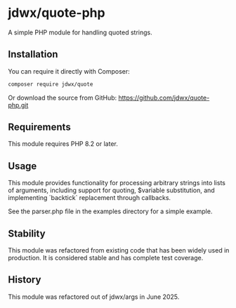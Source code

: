# jdwx/quote-php

A simple PHP module for handling quoted strings.

## Installation

You can require it directly with Composer:

```bash
composer require jdwx/quote
```

Or download the source from GitHub: https://github.com/jdwx/quote-php.git

## Requirements

This module requires PHP 8.2 or later.

## Usage

This module provides functionality for processing arbitrary strings into lists of arguments, including support for quoting, $variable substitution, and implementing \`backtick\` replacement through callbacks.

See the parser.php file in the examples directory for a simple example.

## Stability

This module was refactored from existing code that has been widely used in production. It is considered stable and has complete test coverage.

## History

This module was refactored out of jdwx/args in June 2025.


